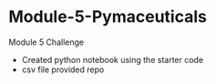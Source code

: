 # Module-5-Pymaceuticals
Module 5 Challenge
- Created python notebook using the starter code
- csv file provided repo
